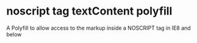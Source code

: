 noscript tag textContent polyfill
===============================

A Polyfill to allow access to the markup inside a NOSCRIPT tag in IE8 and below